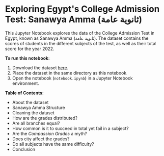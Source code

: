 # Exploring Egypt's College Admission Test: Sanawya Amma (ثانوية عامة)

This Jupyter Notebook explores the data of the College Admission Test in Egypt, known as Sanawya Amma (ثانوية عامة). The dataset contains the scores of students in the different subjects of the test, as well as their total score for the year 2022.

**To run this notebook:**

1. Download the dataset [here](https://www.kaggle.com/datasets/mohamedahmedx2/high-school-public-results-2022-eg).
2. Place the dataset in the same directory as this notebook.
3. Open the notebook (`notebook.ipynb`) in a Jupyter Notebook environment.

**Table of Contents:**
- About the dataset
- Sanawya Amma Structure
- Cleaning the dataset
- How are the grades distributed?
- Are all branches equal?
- How common is it to succeed in total yet fail in a subject?
- Are the *Compassion Grades* a myth?
- Does city affect the grades?
- Do all subjects have the same difficulty?
- Conclusion